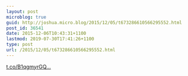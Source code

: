 ```yaml
---
layout: post
microblog: true
guid: http://joshua.micro.blog/2015/12/05/t673286610566295552.html
post_id: 36541
date: 2015-12-06T10:43:31+1100
lastmod: 2019-07-30T17:41:26+1100
type: post
url: /2015/12/05/t673286610566295552.html
---
```

[t.co/B1qgmyrGQ...](https://t.co/B1qgmyrGQN)
